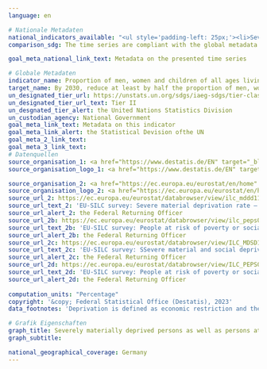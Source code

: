 ```yaml
---
language: en    

# Nationale Metadaten    
national_indicators_available: "<ul style='padding-left: 25px;'><li>Severely materially deprived persons</li> <li> Persons at risk of poverty or social exclusion (EU 2020 target)</li> <li> Severely materially and socially deprived persons</li> <li> Persons at risk of poverty or social exclusion (EU 2030 target)</li></ul>"    
comparison_sdg: The time series are compliant with the global metadata.    

goal_meta_national_link_text: Metadata on the presented time series    

# Globale Metadaten    
indicator_name: Proportion of men, women and children of all ages living in poverty in all its dimensions according to national definitions    
target_name: By 2030, reduce at least by half the proportion of men, women and children of all ages living in poverty in all its dimensions according to national definitions    
un_designated_tier_url: https://unstats.un.org/sdgs/iaeg-sdgs/tier-classification/    
un_designated_tier_url_text: Tier II    
un_desgnated_tier_alert: the United Nations Statistics Division    
un_custodian_agency: National Government    
goal_meta_link_text: Metadata on this indicator    
goal_meta_link_alert: the Statistical Devision ofthe UN    
goal_meta_2_link_text:     
goal_meta_3_link_text:         
# Datenquellen
source_organisation_1: <a href="https://www.destatis.de/EN" target="_blank"> Federal Statistical Office (Destatis) </a>
source_organisation_logo_1: <a href="https://www.destatis.de/EN" target="_blank"><img src="https://g205sdgs.github.io/sdg-indicators/public/OrgImgEn/destatis.png" alt="Logo destatis" style="height:60px; width:148px"/></a>

source_organisation_2: <a href="https://ec.europa.eu/eurostat/en/home" target="_blank" onclick="return confirm_alert('the Federal Returning Officer');"> Statistical office of the European Union (Eurostat) </a>
source_organisation_logo_2: <a href="https://ec.europa.eu/eurostat/en/home" target="_blank" onclick="return confirm_alert('the Federal Returning Officer');"><img src="https://g205sdgs.github.io/sdg-indicators/public/OrgImgEn/eurostat.png" alt="Logo eurostat" style="height:60px; width:148px"/></a>
source_url_2: https://ec.europa.eu/eurostat/databrowser/view/ilc_mddd11/default/table?lang=en
source_url_text_2: 'EU-SILC survey: Severe material deprivation rate – Eurostat table [ilc_mddd11]'
source_url_alert_2: the Federal Returning Officer
source_url_2b: https://ec.europa.eu/eurostat/databrowser/view/ilc_peps01/default/table?lang=en
source_url_text_2b: 'EU-SILC survey: People at risk of poverty or social exclusion (EU 2020 target) – Eurostat table [ilc_peps01]'
source_url_alert_2b: the Federal Returning Officer
source_url_2c: https://ec.europa.eu/eurostat/databrowser/view/ILC_MDSD11__custom_4946119/default/table?lang=en
source_url_text_2c: 'EU-SILC survey: SSevere material and social deprivation rate – Eurostat table [ilc_mdsd11]'
source_url_alert_2c: the Federal Returning Officer
source_url_2d: https://ec.europa.eu/eurostat/databrowser/view/ILC_PEPS01N/default/table?lang=en
source_url_text_2d: 'EU-SILC survey: People at risk of poverty or social exclusion (EU 2030 target) – Eurostat table [ilc_peps01n]'
source_url_alert_2d: the Federal Returning Officer
    
computation_units: "Percentage"    
copyright: '&copy; Federal Statistical Office (Destatis), 2023'    
data_footnotes: 'Deprivation is defined as economic restriction and the lack of durable consumer goods for financial reasons.<br>• As of reference year 2020 there have been two types of results: first and final results. The results currently shown are final results. The "Leben in Europa" survey (German name of the European Union Statistics on Income and Living Conditions - EU-SILC), which was conducted separately in the past, was integrated as a subsample into the microcensus in 2020. Comparing the data of reference year 2020 with those of previous years is not possible (break in the time series) as the voluntary survey was changed over to a partly compulsory survey and the composition of the sample was changed.'    

# Grafik Eigenschaften    
graph_title: Severely materially deprived persons as well as persons at risk of poverty or social exclusion
graph_subtitle:     

national_geographical_coverage: Germany    
---
```


<span></span>